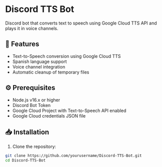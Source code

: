 # Discord TTS Bot

Discord bot that converts text to speech using Google Cloud TTS API and plays it in voice channels.

## 🚀 Features

- Text-to-Speech conversion using Google Cloud TTS
- Spanish language support
- Voice channel integration
- Automatic cleanup of temporary files

## ⚙️ Prerequisites

- Node.js v16.x or higher
- Discord Bot Token
- Google Cloud Project with Text-to-Speech API enabled
- Google Cloud credentials JSON file

## 📥 Installation

1. Clone the repository:
```bash
git clone https://github.com/yourusername/Discord-TTS-Bot.git
cd Discord-TTS-Bot
